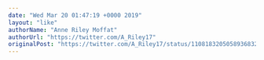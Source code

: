 ```yaml
---
date: "Wed Mar 20 01:47:19 +0000 2019"
layout: "like"
authorName: "Anne Riley Moffat"
authorUrl: "https://twitter.com/A_Riley17"
originalPost: "https://twitter.com/A_Riley17/status/1108183205058936832"
---
```

